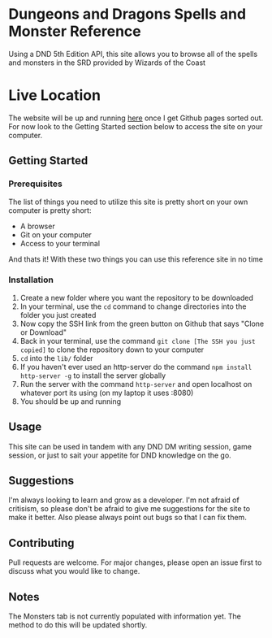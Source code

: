 # Dungeons and Dragons Spells and Monster Reference
Using a DND 5th Edition API, this site allows you to browse all of the spells and monsters in the SRD provided by Wizards of the Coast

# Live Location
The website will be up and running [here](https://bmillsmc.github.io/UI-Design-Project/) once I get Github pages sorted out. For now look to the Getting Started section below to access the site on your computer.

## Getting Started

### Prerequisites
The list of things you need to utilize this site is pretty short on your own computer is pretty short:

- A browser
- Git on your computer
- Access to your terminal

And thats it! With these two things you can use this reference site in no time

### Installation
1. Create a new folder where you want the repository to be downloaded
2. In your terminal, use the `cd` command to change directories into the folder you just created
3. Now copy the SSH link from the green button on Github that says "Clone or Download"
4. Back in your terminal, use the command `git clone [The SSH you just copied]` to clone the repository down to your computer
5. `cd` into the `lib/` folder
6. If you haven't ever used an http-server do the command `npm install http-server -g` to install the server globally
7. Run the server with the command `http-server` and open localhost on whatever port its using (on my laptop it uses :8080)
8. You should be up and running

## Usage
This site can be used in tandem with any DND DM writing session, game session, or just to sait your appetite for DND knowledge on the go.

## Suggestions
I'm always looking to learn and grow as a developer. I'm not afraid of critisism, so please don't be afraid to give me suggestions for the site to make it better. Also please always point out bugs so that I can fix them.

## Contributing
Pull requests are welcome. For major changes, please open an issue first to discuss what you would like to change.

## Notes
The Monsters tab is not currently populated with information yet. The method to do this will be updated shortly.